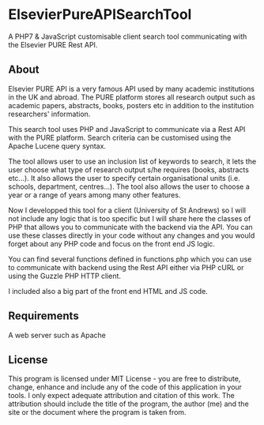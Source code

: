 # ElsevierPureAPISearchTool
A PHP7 &amp; JavaScript customisable client search tool communicating with the Elsevier PURE Rest API. 

## About
Elsevier PURE API is a very famous API used by many academic institutions in the UK and abroad. The PURE platform stores all research output such as academic papers, abstracts, books, posters etc in addition to the institution researchers' information.

This search tool uses PHP and JavaScript to communicate via a Rest API with the PURE platform. Search criteria can be customised using the  Apache Lucene query syntax.

The tool allows user to use an inclusion list of keywords to search, it lets the user choose what type of research output s/he requires (books, abstracts etc...). It also allows the user to specify certain organisational units (i.e. schools, department, centres...). The tool also allows the user to choose a year or a range of years among many other features. 

Now I developped this tool for a client (University of St Andrews) so I will not include any logic that is too specific but I will share here the classes of PHP that allows you to communicate with the backend via the API. You can use these classes directly in your code without any changes and you would forget about any PHP code and focus on the front end JS logic.

You can find several functions defined in functions.php which you can use to communicate with backend using the Rest API either via PHP cURL or using the Guzzle PHP HTTP client.

I included also a big part of the front end HTML and JS code.

## Requirements
A web server such as Apache

## License
This program is licensed under MIT License - you are free to distribute, change, enhance and include any of the code of this application in your tools. I only expect adequate attribution and citation of this work. The attribution should include the title of the program, the author (me) and the site or the document where the program is taken from.
